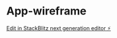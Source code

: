 # App-wireframe

[Edit in StackBlitz next generation editor ⚡️](https://stackblitz.com/~/github.com/sbhaskaran0/App-wireframe)